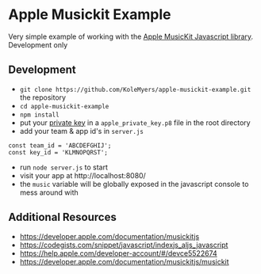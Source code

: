 # Apple Musickit Example

Very simple example of working with the [Apple MusicKit Javascript library](https://developer.apple.com/documentation/musickitjs). Development only


## Development
- `git clone https://github.com/KoleMyers/apple-musickit-example.git` the repository
- `cd apple-musickit-example`
- `npm install`
 - put your [private key](https://help.apple.com/developer-account/#/devce5522674) in a `apple_private_key.p8` file in the root directory
 - add your team & app id's in `server.js`  

```
const team_id = 'ABCDEFGHIJ';
const key_id = 'KLMNOPQRST';
```

- run `node server.js` to start
- visit your app at http://localhost:8080/
- the `music` variable will be globally exposed in the javascript console to mess around with

## Additional Resources 
 - https://developer.apple.com/documentation/musickitjs
 - https://codegists.com/snippet/javascript/indexjs_aljs_javascript
 - https://help.apple.com/developer-account/#/devce5522674
 - https://developer.apple.com/documentation/musickitjs/musickit
 
